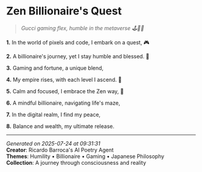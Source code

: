 # Zen Billionaire's Quest

> *Gucci gaming flex, humble in the metaverse 🕹️🧘‍♀️*

**1.** In the world of pixels and code, I embark on a quest, 🎮


**2.** A billionaire's journey, yet I stay humble and blessed. 🙏


**3.** Gaming and fortune, a unique blend,


**4.** My empire rises, with each level I ascend. 💎


**5.** Calm and focused, I embrace the Zen way, 🍵


**6.** A mindful billionaire, navigating life's maze,


**7.** In the digital realm, I find my peace,


**8.** Balance and wealth, my ultimate release.



---

*Generated on 2025-07-24 at 09:31:31*  
**Creator**: Ricardo Barroca's AI Poetry Agent  
**Themes**: Humility • Billionaire • Gaming • Japanese Philosophy  
**Collection**: A journey through consciousness and reality